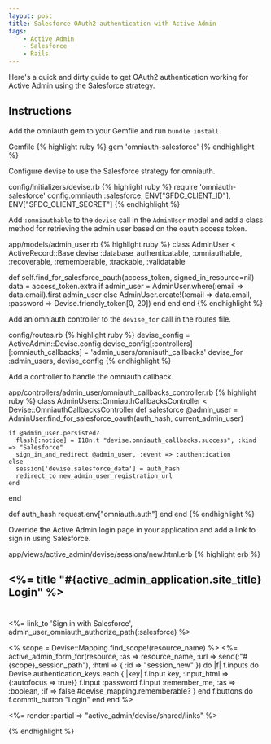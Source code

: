 ```yaml
---
layout: post
title: Salesforce OAuth2 authentication with Active Admin
tags:
    - Active Admin
    - Salesforce
    - Rails
---
```


Here's a quick and dirty guide to get OAuth2 authentication working for Active
Admin using the Salesforce strategy.

## Instructions
Add the omniauth gem to your Gemfile and run `bundle install`.

<span class="path">Gemfile</span>
{% highlight ruby %}
gem 'omniauth-salesforce'
{% endhighlight %}

Configure devise to use the Salesforce strategy for omniauth.

<span class="path">config/initializers/devise.rb</span>
{% highlight ruby %}
require 'omniauth-salesforce'
config.omniauth :salesforce, ENV["SFDC_CLIENT_ID"], ENV["SFDC_CLIENT_SECRET"]
{% endhighlight %}

Add `:omniauthable` to the `devise` call in the `AdminUser` model and add a
class method for retrieving the admin user based on the oauth access token.

<span class="path">app/models/admin\_user.rb</span>
{% highlight ruby %}
class AdminUser < ActiveRecord::Base
  devise :database_authenticatable, :omniauthable,
         :recoverable, :rememberable, :trackable, :validatable
  
  def self.find_for_salesforce_oauth(access_token, signed_in_resource=nil)
    data = access_token.extra
    if admin_user = AdminUser.where(:email => data.email).first
      admin_user
    else
      AdminUser.create!(:email => data.email, :password => Devise.friendly_token[0, 20])
    end
  end
end
{% endhighlight %}

Add an omniauth controller to the `devise_for` call in the routes file.

<span class="path">config/routes.rb</span>
{% highlight ruby %}
devise_config = ActiveAdmin::Devise.config
devise_config[:controllers][:omniauth_callbacks] = 'admin_users/omniauth_callbacks'
devise_for :admin_users, devise_config
{% endhighlight %}

Add a controller to handle the omniauth callback.

<span class="path">app/controllers/admin_user/omniauth_callbacks_controller.rb</span>
{% highlight ruby %}
class AdminUsers::OmniauthCallbacksController < Devise::OmniauthCallbacksController
  def salesforce
    @admin_user = AdminUser.find_for_salesforce_oauth(auth_hash, current_admin_user)

    if @admin_user.persisted?
      flash[:notice] = I18n.t "devise.omniauth_callbacks.success", :kind => "Salesforce"
      sign_in_and_redirect @admin_user, :event => :authentication
    else
      session['devise.salesforce_data'] = auth_hash
      redirect_to new_admin_user_registration_url
    end
  end

  def auth_hash
    request.env["omniauth.auth"]
  end
end
{% endhighlight %}

Override the Active Admin login page in your application and add a link to sign
in using Salesforce.

<span class="path">app/views/active_admin/devise/sessions/new.html.erb</span>
{% highlight erb %}
<div id="login">
  <h2><%= title "#{active_admin_application.site_title} Login" %></h2>
  <div class="oauth_providers" style="margin-top: 40px;">
    <%= link_to 'Sign in with Salesforce', admin_user_omniauth_authorize_path(:salesforce) %>
  </div>

  <% scope = Devise::Mapping.find_scope!(resource_name) %>
  <%= active_admin_form_for(resource, :as => resource_name, :url => send(:"#{scope}_session_path"), :html => { :id => "session_new" }) do |f| 
    f.inputs do
      Devise.authentication_keys.each { |key| f.input key, :input_html => {:autofocus => true}}
      f.input :password
      f.input :remember_me, :as => :boolean, :if =>  false  #devise_mapping.rememberable? }
    end
    f.buttons do
      f.commit_button "Login"
    end
  end
  %>

  <%= render :partial => "active_admin/devise/shared/links" %>
</div>
{% endhighlight %}
